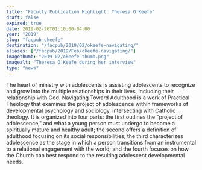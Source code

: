 ```yaml
---
title: "Faculty Publication Highlight: Theresa O'Keefe"
draft: false
expired: true
date: 2019-02-26T01:10:00-04:00
year: "2019"
slug: "facpub-okeefe"
destination: "/facpub/2019/02/okeefe-navigating/"
aliases: ["/facpub/2019/Feb/okeefe-navigating/"]
imagethumb: "2019-02/okeefe-thumb.png"
imagealt: "Theresa O'Keefe during her interview"
type: "news"
---
```


The heart of ministry with adolescents is assisting adolescents to recognize and grow into the multiple relationships in their lives, including their relationship with God. Navigating Toward Adulthood is a work of Practical Theology that examines the project of adolescence within frameworks of developmental psychology and sociology, intersecting with Catholic theology. It is organized into four parts: the first outlines the "project of adolescence," and what a young person must undergo to become a spiritually mature and healthy adult; the second offers a definition of adulthood focusing on its social responsibilities; the third characterizes adolescence as the stage in which a person transitions from an instrumental to a relational engagement with the world; and the fourth focuses on how the Church can best respond to the resulting adolescent developmental needs. 
